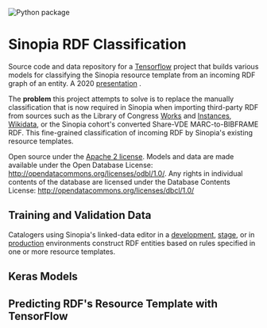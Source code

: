 ![Python package](https://github.com/LD4P/rdf-classify/workflows/Python%20package/badge.svg)

# Sinopia RDF Classification
Source code and data repository for a [Tensorflow][TF] project that builds
various models for classifying the Sinopia resource template from an incoming RDF graph
of an entity. A 2020 [presentation]() .

The **problem** this project attempts to solve is to replace the manually classification that
is now required in Sinopia when importing third-party RDF from sources such as the Library of
Congress [Works][LOC_WORKS] and [Instances][LOC_INSTANCES], [Wikidata][WIKIDATA], or
the Sinopia cohort's converted Share-VDE MARC-to-BIBFRAME RDF. This fine-grained
classification of incoming RDF by Sinopia's existing resource templates.

Open source under the [Apache 2 license](https://www.apache.org/licenses/LICENSE-2.0.txt).
Models and data are made available under the Open Database License: http://opendatacommons.org/licenses/odbl/1.0/.
Any rights in individual contents of the database are licensed under the Database
Contents License: http://opendatacommons.org/licenses/dbcl/1.0/

## Training and Validation Data
Catalogers using Sinopia's linked-data editor in a [development][SINOPIA_DEV],
[stage][SINOPIA_STAGE], or in [production][SINOPIA] environments construct RDF
entities based on rules specified in one or more resource templates.

## Keras Models

## Predicting RDF's Resource Template with TensorFlow



[LOC_INSTANCES]: http://id.loc.gov/ontologies/bibframe.html#c_Instance/
[LOC_WORKS]: http://id.loc.gov/ontologies/bibframe.html#c_Work
[SINOPIA]: https://sinopia.io/
[SINOPIA_DEV]: https://development.sinopia.io/
[SINOPIA_STAGE]: https://stage.sinopia.io/
[WIKIDATA]: https://wikidata.org/

[TF]: https://www.tensorflow.org/
